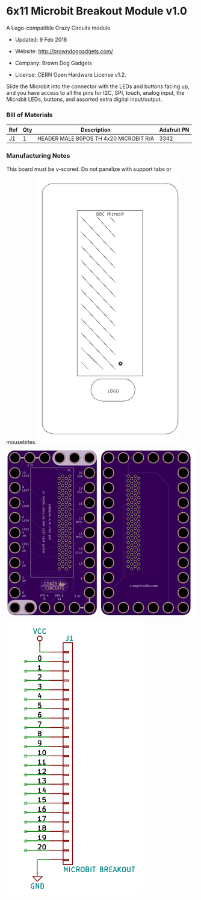 <!--- start title --->
# 6x11 Microbit Breakout Module v1.0
A Lego-compatible Crazy Circuits module

- Updated: 9 Feb 2018

- Website: http://browndoggadgets.com/
- Company: Brown Dog Gadgets
- License: CERN Open Hardware License v1.2.
<!--- end title --->

Slide the Microbit into the connector with the LEDs and buttons facing up, and you have access to all the pins for I2C, SPI, touch, analog input, the Microbit LEDs, buttons, and assorted extra digital input/output. 

<!--- bom start --->
### Bill of Materials

|Ref|Qty|Description|Adafruit PN|
|---|---|-----------|------|
|J1|1|HEADER MALE 80POS TH 4x20 MICROBIT R/A|3342|


<!--- bom end --->

### Manufacturing Notes

This board must be v-scored. Do not panelize with support tabs or mousebites.
![Assembly Diagram](assembly.png)

![Gerber Preview](preview.png)

![Schematic](schematic.png)
